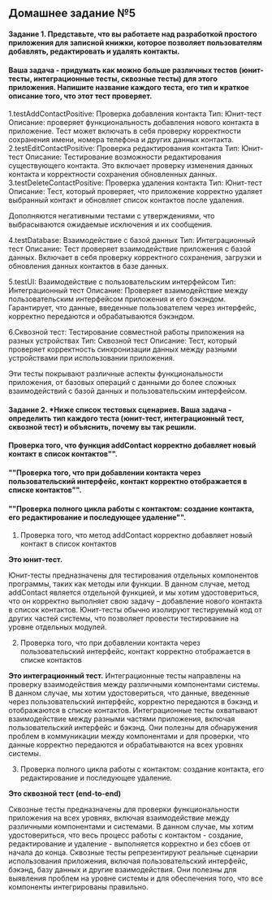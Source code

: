 ## Домашнее задание №5

#### Задание 1. Представьте, что вы работаете над разработкой простого приложения для записной книжки, которое позволяет пользователям добавлять, редактировать и удалять контакты.
#### Ваша задача - придумать как можно больше различных тестов (юнит-тесты, интеграционные тесты, сквозные тесты) для этого приложения. Напишите название каждого теста, его тип и краткое описание того, что этот тест проверяет.

1.testAddContactPositive: Проверка добавления контакта
Тип: Юнит-тест
Описание: проверяет функциональность добавления нового контакта в приложение. Тест может включать в себя проверку корректности сохранения имени, номера телефона и других данных контакта.
2.testEditContactPositive: Проверка редактирования контакта
Тип: Юнит-тест
Описание: Тестирование возможности редактирования существующего контакта. Это включает проверку изменения данных контакта и корректности сохранения обновленных данных.
3.testDeleteContactPositive: Проверка удаления контакта
Тип: Юнит-тест
Описание: Тест, который проверяет, что приложение корректно удаляет выбранный контакт и обновляет список контактов после удаления.

Дополняются негативными тестами с утверждениями, что выбрасываются ожидаемые исключения и их сообщения.

4.testDatabase: Взаимодействие с базой данных
Тип: Интеграционный тест
Описание: Тест проверяет взаимодействие приложения с базой данных. Включает в себя проверку корректного сохранения, загрузки и обновления данных контактов в базе данных.

5.testUI: Взаимодействие с пользовательским интерфейсом
Тип: Интеграционный тест
Описание: Проверяет взаимодействие между пользовательским интерфейсом приложения и его бэкэндом. Гарантирует, что данные, введенные пользователем через интерфейс, корректно передаются и обрабатываются бэкэндом.


6.Сквозной тест: Тестирование совместной работы приложения на разных устройствах
Тип: Сквозной тест
Описание: Тест, который проверяет корректность синхронизации данных между разными устройствами при использовании приложения.


Эти тесты покрывают различные аспекты функциональности приложения, от базовых операций с данными до более сложных взаимодействий с базой данных и пользовательским интерфейсом.

#### Задание 2. *Ниже список тестовых сценариев. Ваша задача - определить тип каждого теста (юнит-тест, интеграционный тест, сквозной тест) и объяснить, почему вы так решили.
#### Проверка того, что функция addContact корректно добавляет новый контакт в список контактов"".
#### ""Проверка того, что при добавлении контакта через пользовательский интерфейс, контакт корректно отображается в списке контактов"".
#### ""Проверка полного цикла работы с контактом: создание контакта, его редактирование и последующее удаление"".
1. Проверка того, что метод addContact корректно добавляет новый контакт в список контактов

**Это юнит-тест.**

Юнит-тесты предназначены для тестирования отдельных компонентов программы, таких как методы или функции. В данном случае, метод addContact является отдельной функцией, и мы хотим удостовериться, что он корректно выполняет свою задачу – добавление нового контакта в список контактов. Юнит-тесты обычно изолируют тестируемый код от других частей системы, что позволяет провести тестирование на уровне отдельных модулей.

2. Проверка того, что при добавлении контакта через пользовательский интерфейс, контакт корректно отображается в списке контактов

**Это интеграционный тест.**
Интеграционные тесты направлены на проверку взаимодействия между различными компонентами системы. В данном случае, мы хотим удостовериться, что данные, введенные через пользовательский интерфейс, корректно передаются в бэкэнд и отображаются в списке контактов.
Интеграционные тесты охватывают взаимодействие между разными частями приложения, включая пользовательский интерфейс и бэкэнд. Они полезны для обнаружения проблем в коммуникации между компонентами и для проверки, что данные корректно передаются и обрабатываются на всех уровнях системы.

3. Проверка полного цикла работы с контактом: создание контакта, его редактирование и последующее удаление.

**Это сквозной тест (end-to-end)**

Сквозные тесты предназначены для проверки функциональности приложения на всех уровнях, включая взаимодействие между различными компонентами и системами. В данном случае, мы хотим удостовериться, что весь процесс работы с контактом - создание, редактирование и удаление - выполняется корректно и без сбоев от начала до конца.
Сквозные тесты репрезентируют реальные сценарии использования приложения, включая пользовательский интерфейс, бэкэнд, базу данных и другие взаимодействия. Они полезны для выявления проблем на уровне системы и для обеспечения того, что все компоненты интегрированы правильно.